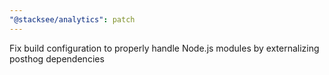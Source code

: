 ```yaml
---
"@stacksee/analytics": patch
---
```


Fix build configuration to properly handle Node.js modules by externalizing posthog dependencies